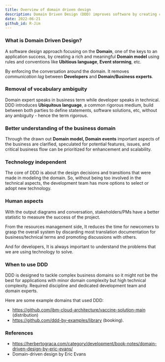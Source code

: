 ```yaml
---
title: Overview of domain driven design
description: Domain Driven Design (DDD) improves software by creating clear domain models and shared language between developers and business experts, helping solve complex business problems effectively.
date: 2022-06-21
github_id: R-Jim
---
```


### What is Domain Driven Design?

A software design approach focusing on the **Domain**, one of the keys to an application success, by creating a rich and meaningful **Domain model** using rules and conventions like **Ubitious language**, **Event storming**, etc.

By enforcing the conversation around the domain. It removes _communication lag_ between **Developers** and **Domain/Business experts**.

### Removal of vocabulary ambiguity

Domain expert speaks in business term while developer speaks in technical. DDD introduces **Ubiquitous language**, a common rigorous medium, build between both parties to define statements, software solutions, etc, without any ambiguity - hence the term _rigorous_.

### Better understanding of the business domain

Through the drawn out **Domain model, Domain events** important aspects of the business are clarified, speculated for potential features, issues, and critical business flow can be prioritized for enhancement and scalability.

### Technology independent

The core of DDD is about the design decisions and transitions that were made in modeling the domain. So, without being too involved in the technical aspects, the development team has more options to select or adopt new technology.

### Human aspects

With the output diagrams and conversation, stakeholders/PMs have a better statistic to measure the success of the project.

From the resources management side, It reduces the time for newcomers to grasp the overall system by discarding most translation documentation for business/technical terms and promoting discussions with others.

And for developers, It is always important to understand the problems that we are using technology to solve.

### When to use DDD

DDD is designed to tackle complex business domains so it might not be the best for applications with minor domain complexity but high technical complexity. Required discipline and dedicated development team and domain experts.

Here are some example domains that used DDD:

- https://github.com/ibm-cloud-architecture/vaccine-solution-main (distribution)
- https://github.com/ddd-by-examples/library (booking).

### References

- https://herbertograca.com/category/development/book-notes/domain-driven-design-by-eric-evans/
- Domain-driven design by Eric Evans


